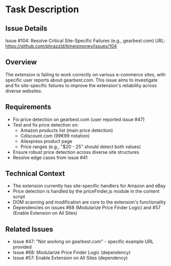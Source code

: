 # Task Description

## Issue Details

Issue #104: Resolve Critical Site-Specific Failures (e.g., gearbest.com)
URL: https://github.com/phrazzld/timeismoney/issues/104

## Overview

The extension is failing to work correctly on various e-commerce sites, with specific user reports about gearbest.com. This issue aims to investigate and fix site-specific failures to improve the extension's reliability across diverse websites.

## Requirements

- Fix price detection on gearbest.com (user reported issue #47)
- Test and fix price detection on:
  - Amazon products list (main price detection)
  - Cdiscount.com (99€99 notation)
  - Aliexpress product page
  - Price ranges (e.g., "$20 - 25" should detect both values)
- Ensure robust price detection across diverse site structures
- Resolve edge cases from issue #41

## Technical Context

- The extension currently has site-specific handlers for Amazon and eBay
- Price detection is handled by the priceFinder.js module in the content script
- DOM scanning and modification are core to the extension's functionality
- Dependencies on issues #68 (Modularize Price Finder Logic) and #57 (Enable Extension on All Sites)

## Related Issues

- Issue #47: "Not working on gearbest.com" - specific example URL provided
- Issue #68: Modularize Price Finder Logic (dependency)
- Issue #57: Enable Extension on All Sites (dependency)
